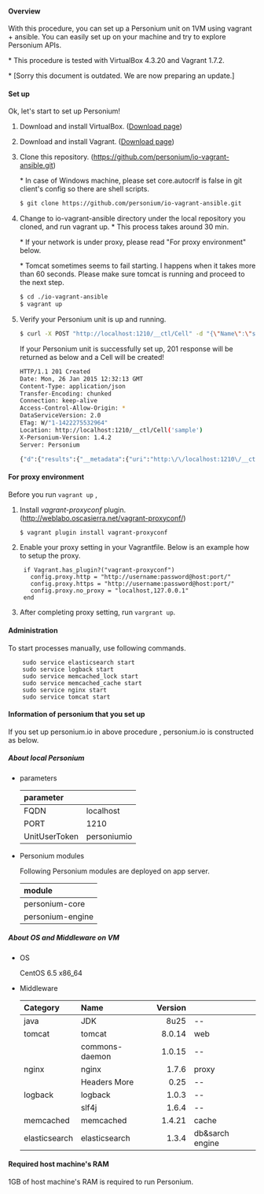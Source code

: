 #### Overview

With this procedure, you can set up a Personium unit on 1VM using vagrant + ansible.
You can easily set up on your machine and try to explore Personium APIs.

\* This procedure is tested with VirtualBox 4.3.20 and Vagrant 1.7.2.

\* [Sorry this document is outdated.  We are now preparing an update.]

#### Set up

Ok, let's start to set up Personium!

1. Download and install VirtualBox. ([Download page](https://www.virtualbox.org/wiki/Downloads))

2. Download and install Vagrant. ([Download page](https://www.vagrantup.com/downloads))

3. Clone this repository. (https://github.com/personium/io-vagrant-ansible.git)

    \* In case of Windows machine, please set core.autocrlf is false in git client's config so there are shell scripts.

	```bash
	$ git clone https://github.com/personium/io-vagrant-ansible.git
	```

4. Change to io-vagrant-ansible directory under the local repository you cloned, and run vagrant up. \* This process takes around 30 min.

    \* If your network is under proxy, please read "For proxy environment" below.

    \* Tomcat sometimes seems to fail starting. I happens when it takes more than 60 seconds. Please make sure tomcat is running and proceed to the next step.

	```bash
	$ cd ./io-vagrant-ansible
	$ vagrant up
	```

5. Verify your Personium unit is up and running.

	```bash
	$ curl -X POST "http://localhost:1210/__ctl/Cell" -d "{\"Name\":\"sample\"}" -H "Authorization:Bearer personiumio" -H "Accept:application/json" -i -s
	```

	If your Personium unit is successfully set up, 201 response will be returned as below and a Cell will be created!

	```bash
	HTTP/1.1 201 Created
	Date: Mon, 26 Jan 2015 12:32:13 GMT
	Content-Type: application/json
	Transfer-Encoding: chunked
	Connection: keep-alive
	Access-Control-Allow-Origin: *
	DataServiceVersion: 2.0
	ETag: W/"1-1422275532964"
	Location: http://localhost:1210/__ctl/Cell('sample')
	X-Personium-Version: 1.4.2
	Server: Personium

	{"d":{"results":{"__metadata":{"uri":"http:\/\/localhost:1210\/__ctl\/Cell('sample')","etag":"W\/\"1-1422275532964\"","type":"UnitCtl.Cell"},"Name":"sample","__published":"\/Date(1422275532964)\/","__updated":"\/Date(1422275532964)\/"}}}
	```

#### For proxy environment

Before you run `vagrant up` ,

1. Install _vagrant-proxyconf_ plugin. (http://weblabo.oscasierra.net/vagrant-proxyconf/)

	```bash
	$ vagrant plugin install vagrant-proxyconf
	```

2. Enable your proxy setting in your Vagrantfile. Below is an example how to setup the proxy.

	```bash:Vagrantfile
	 if Vagrant.has_plugin?("vagrant-proxyconf")
	   config.proxy.http = "http://username:password@host:port/"
	   config.proxy.https = "http://username:password@host:port/"
	   config.proxy.no_proxy = "localhost,127.0.0.1"
	 end
	```

3. After completing proxy setting, run ```vargrant up```.

#### Administration

To start processes manually, use following commands.

        sudo service elasticsearch start
        sudo service logback start
        sudo service memcached_lock start
        sudo service memcached_cache start
        sudo service nginx start
        sudo service tomcat start


#### Information of personium that you set up

If you set up personium.io in above procedure , personium.io is constructed as below.

##### About local Personium

* parameters

	|parameter    |           |
	|:------------|-----------|
	|FQDN         |localhost  |
	|PORT         |1210       |
	|UnitUserToken|personiumio|

* Personium modules

	Following Personium modules are deployed on app server.

	|module     |
	|:----------|
	|personium-core   |
	|personium-engine |


##### About OS and Middleware on VM

* OS

	CentOS 6.5 x86_64

* Middleware

    |Category       | Name           |Version       |                   |
    |:--------------|:---------------|-------------:|:------------------|
    | java          | JDK            |         8u25 | --                |
    | tomcat        | tomcat         |       8.0.14 | web               |
    |               | commons-daemon |       1.0.15 | --                |
    | nginx         | nginx          |        1.7.6 | proxy             |
    |               | Headers More   |         0.25 | --                |
    | logback       | logback        |        1.0.3 | --                |
    |               | slf4j          |        1.6.4 | --                |
    | memcached     | memcached      |       1.4.21 | cache             |
    | elasticsearch | elasticsearch  |        1.3.4 | db&sarch engine   |


#### Required host machine's RAM

1GB of host machine's RAM is required to run Personium.
